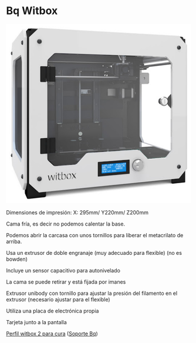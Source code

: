 # Bq Witbox

![Impresora WitBox](./images/witbox.jpg)

Dimensiones de impresión: X: 295mm/ Y220mm/ Z200mm

Cama fría, es decir no podemos calentar la base.

Podemos abrir la carcasa con unos tornillos para liberar el metacrilato de arriba.

Usa un extrusor de doble engranaje (muy adecuado para flexible) (no es bowden)

Incluye un sensor capacitivo para autonivelado

La cama se puede retirar  y está fijada por imanes

Extrusor unibody con tornillo para ajustar la presión del filamento en el extrusor (necesario ajustar para el flexible)

Utiliza una placa de electrónica propia

Tarjeta junto a la pantalla

[Perfil witbox 2 para cura](https://github.com/bq/printing-profiles/archive/BQ_Witbox_2.zip) ([Soporte Bq](https://www.bq.com/es/support/witbox-2/support-sheet))

